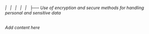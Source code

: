 ###### |   |   |   |   |   ├── Use of encryption and secure methods for handling personal and sensitive data

*Add content here*